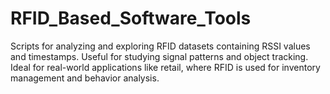 # RFID_Based_Software_Tools
Scripts for analyzing and exploring RFID datasets containing RSSI values and timestamps. Useful for studying signal patterns and object tracking. Ideal for real-world applications like retail, where RFID is used for inventory management and behavior analysis.
